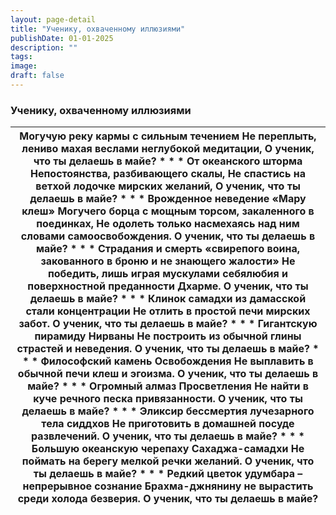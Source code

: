 ```yaml
---
layout: page-detail
title: "Ученику, охваченному иллюзиями"
publishDate: 01-01-2025
description: ""
tags:
image:
draft: false
---
```


### Ученику, охваченному иллюзиями

| Могучую реку кармы с сильным течением Не переплыть, лениво махая веслами  неглубокой медитации, О ученик, что ты делаешь в майе? \* \* \*  От океанского шторма Непостоянства,  разбивающего скалы, Не спастись на ветхой лодочке мирских желаний, О ученик, что ты делаешь в майе? \* \* \*  Врожденное неведение «Мару клеш» Могучего борца с мощным торсом, закаленного  в поединках, Не одолеть только насмехаясь над ним словами  самоосвобождения. О ученик, что ты делаешь в майе? \* \* \*  Страдания и смерть «свирепого воина,  закованного в броню и не знающего жалости» Не победить, лишь играя мускулами себялюбия  и поверхностной преданности Дхарме. О ученик, что ты делаешь в майе? \* \* \*  Клинок самадхи из дамасской стали концентрации  Не отлить в простой печи мирских забот. О ученик, что ты делаешь в майе? \* \* \*  Гигантскую пирамиду Нирваны Не построить из обычной глины страстей и  неведения. О ученик, что ты делаешь в майе? \* \* \*  Философский камень Освобождения Не выплавить в обычной печи клеш и эгоизма. О ученик, что ты делаешь в майе? \* \* \*  Огромный алмаз Просветления  Не найти в куче речного песка привязанности. О ученик, что ты делаешь в майе? \* \* \*  Эликсир бессмертия лучезарного тела сиддхов Не приготовить в домашней посуде развлечений. О ученик, что ты делаешь в майе? \* \* \*  Большую океанскую черепаху Сахаджа-самадхи Не поймать на берегу мелкой речки желаний. О ученик, что ты делаешь в майе? \* \* \*  Редкий цветок удумбара – непрерывное сознание Брахма-джнянину не вырастить среди холода  безверия. О ученик, что ты делаешь в майе? |
| ------------------------------------------------------------------------------------------------------------------------------------------------------------------------------------------------------------------------------------------------------------------------------------------------------------------------------------------------------------------------------------------------------------------------------------------------------------------------------------------------------------------------------------------------------------------------------------------------------------------------------------------------------------------------------------------------------------------------------------------------------------------------------------------------------------------------------------------------------------------------------------------------------------------------------------------------------------------------------------------------------------------------------------------------------------------------------------------------------------------------------------------------------------------------------------------------------------------------------------------------------------------------------------------------------------------------------------------------------------------------------------------------------------------------------------------------------------------------------------------------------------------------------------------------------------------------------------------------------------------------------------- |
  
  
